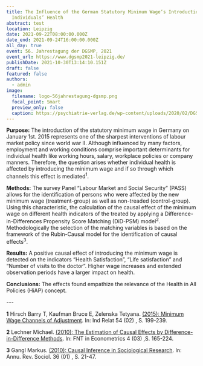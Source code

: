 ```yaml
---
title: The Influence of the German Statutory Minimum Wage’s Introduction on
  Individuals’ Health
abstract: test
location: Leipzig
date: 2021-09-22T08:00:00.000Z
date_end: 2021-09-24T16:00:00.000Z
all_day: true
event: 56. Jahrestagung der DGSMP, 2021
event_url: https://www.dgsmp2021-leipzig.de/
publishDate: 2021-10-30T13:14:10.151Z
draft: false
featured: false
authors:
  - admin
image:
  filename: logo-56jahrestagung-dgsmp.png
  focal_point: Smart
  preview_only: false
  caption: https://psychiatrie-verlag.de/wp-content/uploads/2020/02/DGSMP-Jahrestagung.png
---
```

**Purpose:** The introduction of the statutory minimum wage in Germany on January 1st. 2015 represents one of the sharpest interventions of labour market policy since world war II. Although influenced by many factors, employment and working conditions comprise important determinants for individual health like working hours, salary, workplace policies or company manners. Therefore, the question arises whether individual health is affected by introducing the minimum wage and if so through which channels this effect is mediated<sup>1</sup>.

**Methods:** The survey Panel “Labour Market and Social Security” (PASS) allows for the identification of persons who were affected by the new minimum wage (treatment-group) as well as non-treaded (control-group). Using this characteristic, the calculation of the causal effect of the minimum wage on different health indicators of the treated by applying a Difference-in-Differences Propensity Score Matching (DiD-PSM) model<sup>2</sup>. Methodologically the selection of the matching variables is based on the framework of the Rubin-Causal model for the identification of causal effects<sup>3</sup>.

**Results:** A positive causal effect of introducing the minimum wage is detected on the indicators “Health Satisfaction”, “Life satisfaction” and “Number of visits to the doctor”. Higher wage increases and extended observation periods have a larger impact on health.

**Conclusions:** The effects found empathize the relevance of the Health in All Policies (HiAP) concept.

\---

**1** Hirsch Barry T, Kaufman Bruce E, Zelenska Tetyana. [(2015): Minimum Wage Channels of Adjustment](https://www.thieme-connect.com/products/ejournals/linkout/10.1055/s-0041-1732020/id/JR1732020-0001). In: Ind Relat 54 (02) , S. 199-239.

[](<>)**2** Lechner Michael. [(2010): The Estimation of Causal Effects by Difference-in-Difference Methods](https://www.thieme-connect.com/products/ejournals/linkout/10.1055/s-0041-1732020/id/JR1732020-0002). In: FNT in Econometrics 4 (03) ,S. 165-224.

[](<>)**3** Gangl Markus. [(2010): Causal Inference in Sociological Research](https://www.thieme-connect.com/products/ejournals/linkout/10.1055/s-0041-1732020/id/JR1732020-0003). In: Annu. Rev. Sociol. 36 (01) , S. 21-47.